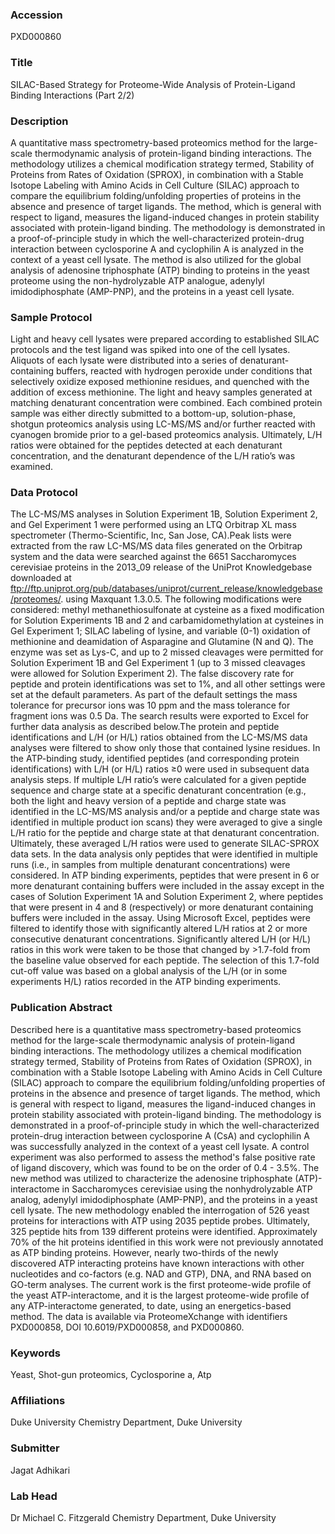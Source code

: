 ### Accession
PXD000860

### Title
SILAC-Based Strategy for Proteome-Wide Analysis of Protein-Ligand Binding Interactions (Part 2/2)

### Description
A quantitative mass spectrometry-based proteomics method for the large-scale thermodynamic analysis of protein-ligand binding interactions.  The methodology utilizes a chemical modification strategy termed, Stability of Proteins from Rates of Oxidation (SPROX), in combination with a Stable Isotope Labeling with Amino Acids in Cell Culture (SILAC) approach to compare the equilibrium folding/unfolding properties of proteins in the absence and presence of target ligands.  The method, which is general with respect to ligand, measures the ligand-induced changes in protein stability associated with protein-ligand binding.  The methodology is demonstrated in a proof-of-principle study in which the well-characterized protein-drug interaction between cyclosporine A and cyclophilin A is analyzed in the context of a yeast cell lysate.  The method is also utilized for the global analysis of adenosine triphosphate (ATP) binding to proteins in the yeast proteome using the non-hydrolyzable ATP analogue, adenylyl imidodiphosphate (AMP-PNP), and the proteins in a yeast cell lysate.

### Sample Protocol
Light and heavy cell lysates were prepared according to established SILAC protocols and the test ligand was spiked into one of the cell lysates. Aliquots of each lysate were distributed into a series of denaturant-containing buffers, reacted with hydrogen peroxide under conditions that selectively oxidize exposed methionine residues, and quenched with the addition of excess methionine. The light and heavy samples generated at matching denaturant concentration were combined. Each combined protein sample was either directly submitted to a bottom-up, solution-phase, shotgun proteomics analysis using LC-MS/MS and/or further reacted with cyanogen bromide prior to a gel-based proteomics analysis.  Ultimately, L/H ratios were obtained for the peptides detected at each denaturant concentration, and the denaturant dependence of the L/H ratio’s was examined.

### Data Protocol
The LC-MS/MS analyses in Solution Experiment 1B, Solution Experiment 2, and Gel Experiment 1 were performed using an LTQ Orbitrap XL mass spectrometer (Thermo-Scientific, Inc, San Jose, CA).Peak lists were extracted from the raw LC-MS/MS data files generated on the Orbitrap system and the data were searched against the 6651 Saccharomyces cerevisiae proteins in the 2013_09 release of the UniProt Knowledgebase downloaded at ftp://ftp.uniprot.org/pub/databases/uniprot/current_release/knowledgebase/proteomes/. using Maxquant 1.3.0.5. The following modifications were considered: methyl methanethiosulfonate at cysteine as a fixed modification for Solution Experiments 1B and 2 and carbamidomethylation at cysteines in Gel Experiment 1; SILAC labeling of lysine, and variable (0-1) oxidation of methionine and deamidation of Asparagine and Glutamine (N and Q). The enzyme was set as Lys-C, and up to 2 missed cleavages were permitted for Solution Experiment 1B and Gel Experiment 1 (up to 3 missed cleavages were allowed for Solution Experiment 2). The false discovery rate for peptide and protein identifications was set to 1%, and all other settings were set at the default parameters. As part of the default settings the mass tolerance for precursor ions was 10 ppm and the mass tolerance for fragment ions was 0.5 Da. The search results were exported to Excel for further data analysis as described below.The protein and peptide identifications and L/H (or H/L) ratios obtained from the LC-MS/MS data analyses were filtered to show only those that contained lysine residues.  In the ATP-binding study, identified peptides (and corresponding protein identifications) with L/H (or H/L) ratios ≥0 were used in subsequent data analysis steps. If multiple L/H ratio’s were calculated for a given peptide sequence and charge state at a specific denaturant concentration (e.g., both the light and heavy version of a peptide and charge state was identified in the LC-MS/MS analysis and/or a peptide and charge state was identified in multiple product ion scans) they were averaged to give a single L/H ratio for the peptide and charge state at that denaturant concentration. Ultimately, these averaged L/H ratios were used to generate SILAC-SPROX data sets. In the data analysis only peptides that were identified in multiple runs (i.e., in samples from multiple denaturant concentrations) were considered.  In ATP binding experiments, peptides that were present in 6 or more denaturant containing buffers were included in the assay except in the cases of Solution Experiment 1A and Solution Experiment 2, where peptides that were present in 4 and 8 (respectively) or more denaturant containing buffers were included in the assay. Using Microsoft Excel, peptides were filtered to identify those with significantly altered L/H ratios at 2 or more consecutive denaturant concentrations. Significantly altered L/H (or H/L) ratios in this work were taken to be those that changed by >1.7-fold from the baseline value observed for each peptide. The selection of this 1.7-fold cut-off value was based on a global analysis of the L/H (or in some experiments H/L) ratios recorded in the ATP binding experiments.

### Publication Abstract
Described here is a quantitative mass spectrometry-based proteomics method for the large-scale thermodynamic analysis of protein-ligand binding interactions. The methodology utilizes a chemical modification strategy termed, Stability of Proteins from Rates of Oxidation (SPROX), in combination with a Stable Isotope Labeling with Amino Acids in Cell Culture (SILAC) approach to compare the equilibrium folding/unfolding properties of proteins in the absence and presence of target ligands. The method, which is general with respect to ligand, measures the ligand-induced changes in protein stability associated with protein-ligand binding. The methodology is demonstrated in a proof-of-principle study in which the well-characterized protein-drug interaction between cyclosporine A (CsA) and cyclophilin A was successfully analyzed in the context of a yeast cell lysate. A control experiment was also performed to assess the method's false positive rate of ligand discovery, which was found to be on the order of 0.4 - 3.5%. The new method was utilized to characterize the adenosine triphosphate (ATP)-interactome in Saccharomyces cerevisiae using the nonhydrolyzable ATP analog, adenylyl imidodiphosphate (AMP-PNP), and the proteins in a yeast cell lysate. The new methodology enabled the interrogation of 526 yeast proteins for interactions with ATP using 2035 peptide probes. Ultimately, 325 peptide hits from 139 different proteins were identified. Approximately 70% of the hit proteins identified in this work were not previously annotated as ATP binding proteins. However, nearly two-thirds of the newly discovered ATP interacting proteins have known interactions with other nucleotides and co-factors (e.g. NAD and GTP), DNA, and RNA based on GO-term analyses. The current work is the first proteome-wide profile of the yeast ATP-interactome, and it is the largest proteome-wide profile of any ATP-interactome generated, to date, using an energetics-based method. The data is available via ProteomeXchange with identifiers PXD000858, DOI 10.6019/PXD000858, and PXD000860.

### Keywords
Yeast, Shot-gun proteomics, Cyclosporine a, Atp

### Affiliations
Duke University
Chemistry Department, Duke University

### Submitter
Jagat Adhikari

### Lab Head
Dr Michael C. Fitzgerald
Chemistry Department, Duke University



